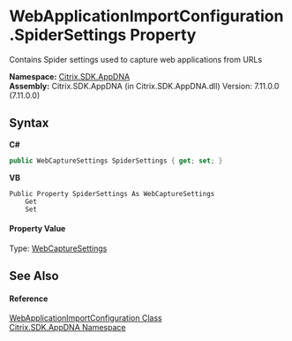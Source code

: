 # WebApplicationImportConfiguration.SpiderSettings Property 
 

Contains Spider settings used to capture web applications from URLs

**Namespace:**&nbsp;[Citrix.SDK.AppDNA](index.md)<br />**Assembly:**&nbsp;Citrix.SDK.AppDNA (in Citrix.SDK.AppDNA.dll) Version: 7.11.0.0 (7.11.0.0)

## Syntax

**C#**
```csharp
public WebCaptureSettings SpiderSettings { get; set; }
```

**VB**
```vbnet
Public Property SpiderSettings As WebCaptureSettings
	Get
	Set
```


#### Property Value
Type: <a href="41bee116-046f-0e5f-a600-66668810dae3">WebCaptureSettings</a>

## See Also


#### Reference
<a href="0d0a9254-fd62-2447-c543-9852d1a6f1dc">WebApplicationImportConfiguration Class</a><br /><a href="fe2d265b-410b-8b11-1eb4-a790e0b062bf">Citrix.SDK.AppDNA Namespace</a><br />